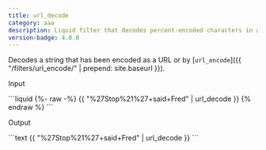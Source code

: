 ```yaml
---
title: url_decode
category: aaa
description: Liquid filter that decodes percent-encoded characters in a string.
version-badge: 4.0.0
---
```


Decodes a string that has been encoded as a URL or by [`url_encode`]({{ "/filters/url_encode/" | prepend: site.baseurl }}).

<p class="code-label">Input</p>
```liquid
{%- raw -%}
{{ "%27Stop%21%27+said+Fred" | url_decode }}
{% endraw %}
```

<p class="code-label">Output</p>
```text
{{ "%27Stop%21%27+said+Fred" | url_decode }}
```
